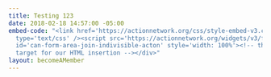 ```yaml
---
title: Testing 123
date: 2018-02-18 14:57:00 -05:00
embed-code: "<link href='https://actionnetwork.org/css/style-embed-v3.css' rel='stylesheet'
  type='text/css' /><script src='https://actionnetwork.org/widgets/v3/form/join-indivisible-acton?format=js&source=widget'></script><div
  id='can-form-area-join-indivisible-acton' style='width: 100%'><!-- this div is the
  target for our HTML insertion --></div>"
layout: becomeAMember
---
```


